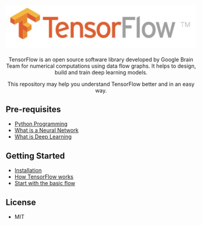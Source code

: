 <div align="center">
  <img src="https://github.com/gargraghav/tensorflow/blob/master/Images/TF_logo.JPG"><br><br>
TensorFlow is an open source software library developed by Google Brain Team for numerical computations using data flow graphs. It helps to design, build and train deep learning models.

This repository may help you understand TensorFlow better and in an easy way.
</div>

## Pre-requisites
* [Python Programming](https://www.codecademy.com/learn/python)
* [What is a Neural Network](https://www.youtube.com/watch?v=P2HPcj8lRJE)
* [What is Deep Learning](https://www.youtube.com/watch?v=SQ67NBCLV98)

## Getting Started
* [Installation](https://github.com/gargraghav/tensorflow/blob/master/Documentation.pdf)
* [How TensorFlow works](https://github.com/gargraghav/tensorflow/blob/master/Learning%20Tensorflow/Working_of_TensorFlow.ipynb)
* [Start with the basic flow](https://github.com/gargraghav/tensorflow/tree/master/Learning%20Tensorflow)

## License

* MIT
